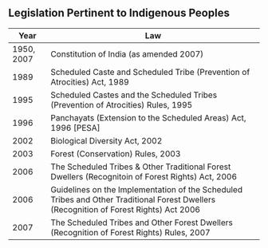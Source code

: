 ## Legislation Pertinent to Indigenous Peoples

| Year | Law |
|---|---|
|	1950, 2007	|	Constitution of India (as amended 2007)	|
|	1989	|	Scheduled Caste and Scheduled Tribe (Prevention of Atrocities) Act, 1989	|
|	1995	|	Scheduled Castes and the Scheduled Tribes (Prevention of Atrocities) Rules, 1995	|
|	1996	|	Panchayats (Extension to the Scheduled Areas) Act, 1996 [PESA]	|
|	2002	|	Biological Diversity Act, 2002	|
|	2003	|	Forest (Conservation) Rules, 2003	|
|	2006	|	The Scheduled Tribes & Other Traditional Forest Dwellers (Recognitoin of Forest Rights)  Act, 2006	|
|	2006	|	Guidelines on the Implementation of the Scheduled Tribes and Other Traditional Forest Dwellers (Recognition of Forest Rights) Act 2006	|
|	2007	|	The Scheduled Tribes and Other Forest Dwellers (Recognition of Forest Rights) Rules, 2007	|

